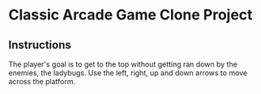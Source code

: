 # Classic Arcade Game Clone Project

## Instructions

The player's goal is to get to the top without getting ran down by the enemies, the ladybugs. Use the left, right, up and down arrows to move across the platform.
